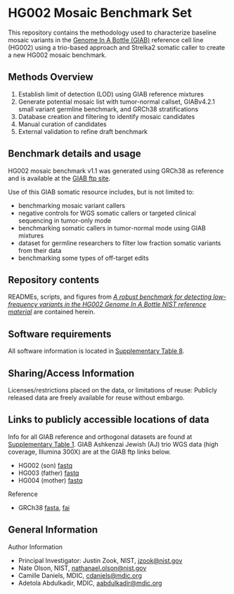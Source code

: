 # HG002 Mosaic Benchmark Set

This repository contains the methodology used to characterize baseline mosaic variants in the [Genome In A Bottle (GIAB)](https://www.nist.gov/programs-projects/genome-bottle) reference cell line (HG002) using 
a trio-based approach and Strelka2 somatic caller to create a new HG002 mosaic benchmark.

## Methods Overview

1. Establish limit of detection (LOD) using GIAB reference mixtures
2. Generate potential mosaic list with tumor-normal callset, GIABv4.2.1 small variant germline benchmark, and GRCh38 stratifications
3. Database creation and filtering to identify mosaic candidates
4. Manual curation of candidates
5. External validation to refine draft benchmark
  
## Benchmark details and usage

HG002 mosaic benchmark v1.1 was generated using GRCh38 as reference and is available at the [GIAB ftp site](https://ftp-trace.ncbi.nlm.nih.gov/ReferenceSamples/giab/release/AshkenazimTrio/HG002_NA24385_son/mosaic_v1.10/GRCh38/SNV/). 

Use of this GIAB somatic resource includes, but is not limited to:

  * benchmarking mosaic variant callers
  * negative controls for WGS somatic callers or targeted clinical sequencing in tumor-only mode
  * benchmarking somatic callers in tumor-normal mode using GIAB mixtures
  * dataset for germline researchers to filter low fraction somatic variants from their data
  * benchmarking some types of off-target edits

## Repository contents

READMEs, scripts, and figures from [*A robust benchmark for detecting low-frequency variants in the HG002 Genome In A Bottle NIST reference material*](URL) are contained herein. 

## Software requirements

All software information is located in [Supplementary Table 8](URL).

## Sharing/Access Information

Licenses/restrictions placed on the data, or limitations of reuse: Publicly released data are freely available for reuse without embargo.

## Links to publicly accessible locations of data

Info for all GIAB reference and orthogonal datasets are found at [Supplementary Table 1](URL).
GIAB Ashkenzai Jewish (AJ) trio WGS data (high coverage, Illumina 300X) are at the GIAB ftp links below. 

* HG002 (son) [fastq](https://ftp-trace.ncbi.nlm.nih.gov/ReferenceSamples/giab/data/AshkenazimTrio/HG002_NA24385_son/NIST_HiSeq_HG002_Homogeneity-10953946/HG002_HiSeq300x_fastq/)
* HG003 (father) [fastq](https://ftp-trace.ncbi.nlm.nih.gov/ReferenceSamples/giab/data/AshkenazimTrio/HG003_NA24149_father/NIST_HiSeq_HG003_Homogeneity-12389378/HG003_HiSeq300x_fastq/)
* HG004 (mother) [fastq](https://ftp-trace.ncbi.nlm.nih.gov/ReferenceSamples/giab/data/AshkenazimTrio/HG004_NA24143_mother/NIST_HiSeq_HG004_Homogeneity-14572558/HG004_HiSeq300x_fastq/)

Reference
* GRCh38 [fasta](https://ftp-trace.ncbi.nlm.nih.gov/ReferenceSamples/giab/release/references/GRCh38/GCA_000001405.15_GRCh38_no_alt_analysis_set.fasta.gz), [fai](https://ftp-trace.ncbi.nlm.nih.gov/ReferenceSamples/giab/release/references/GRCh38/GCA_000001405.15_GRCh38_no_alt_analysis_set.fasta.gz.fai)

## General Information

Author Information

* Principal Investigator: Justin Zook, NIST, [jzook@nist.gov](mailto:jzook@nist.gov)
* Nate Olson, NIST, [nathanael.olson@nist.gov](mailto:nathanael.olson@nist.gov)
* Camille Daniels, MDIC, [cdaniels@mdic.org](mailto:cdaniels@mdic.org)
* Adetola Abdulkadir, MDIC, [aabdulkadir@mdic.org](mailto:aabdulkadir@mdic.org)


<!-- 
Information to include in the README
1. Software or Data description
   - Statements of purpose and maturity
   - Description of the repository contents
   - Technical installation instructions, including operating
     system or software dependencies
2. Contact information
   - PI name, NIST OU, Division, and Group names
   - Contact email address at NIST
   - Details of mailing lists, chatrooms, and discussion forums,
     where applicable
3. Related Material
   - URL for associated project on the NIST website or other Department
     of Commerce page, if available
   - References to user guides if stored outside of GitHub
4. Directions on appropriate citation with example text
5. References to any included non-public domain software modules,
   and additional license language if needed, *e.g.* [BSD][li-bsd],
   [GPL][li-gpl], or [MIT][li-mit]

The more detailed your README, the more likely our colleagues
around the world are to find it through a Web search. For general
advice on writing a helpful README, please review
[*Making Readmes Readable*][18f-guide] from 18F and Cornell's
[*Guide to Writing README-style Metadata*][cornell-meta].

[18f-guide]: https://github.com/18F/open-source-guide/blob/18f-pages/pages/making-readmes-readable.md
[cornell-meta]: https://data.research.cornell.edu/content/readme
[gh-cdo]: https://docs.github.com/en/repositories/managing-your-repositorys-settings-and-features/customizing-your-repository/about-code-owners
[gh-mdn]: https://github.github.com/gfm/
[gh-nst]: https://github.com/usnistgov
[gh-odi]: https://odiwiki.nist.gov/ODI/GitHub.html
[gh-osr]: https://github.com/usnistgov/opensource-repo/
[gh-ost]: https://github.com/orgs/usnistgov/teams/opensource-team
[gh-rob]: https://odiwiki.nist.gov/pub/ODI/GitHub/GHROB.pdf
[gh-tpl]: https://github.com/usnistgov/carpentries-development/discussions/3
[li-bsd]: https://opensource.org/licenses/bsd-license
[li-gpl]: https://opensource.org/licenses/gpl-license
[li-mit]: https://opensource.org/licenses/mit-license
[nist-code]: https://code.nist.gov
[nist-disclaimer]: https://www.nist.gov/open/license
[nist-s-1801-02]: https://inet.nist.gov/adlp/directives/review-data-intended-publication
[nist-open]: https://www.nist.gov/open/license#software
[wk-rdm]: https://en.wikipedia.org/wiki/README -->
